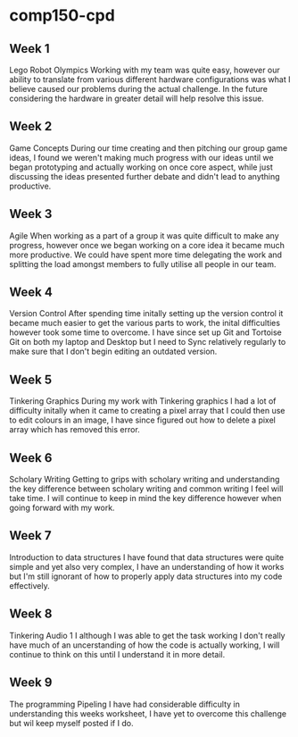 # comp150-cpd

## Week 1
Lego Robot Olympics
Working with my team was quite easy, however our ability to translate from various different hardware configurations was what I believe caused our problems during the actual challenge. In the future considering the hardware in greater detail will help resolve this issue.


## Week 2
Game Concepts
During our time creating and then pitching our group game ideas, I found we weren't making much progress with our ideas until we began prototyping and actually working on once core aspect, while just discussing the ideas presented further debate and didn't lead to anything productive.

## Week 3
Agile
When working as a part of a group it was quite difficult to make any progress, however once we began working on a core idea it became much more productive. We could have spent more time delegating the work and splitting the load amongst members to fully utilise all people in our team. 

## Week 4
Version Control
After spending time initally setting up the version control it became much easier to get the various parts to work, the inital difficulties however took some time to overcome. I have since set up Git and Tortoise Git on both my laptop and Desktop but I need to Sync relatively regularly to make sure that I don't begin editing an outdated version. 

## Week 5
Tinkering Graphics
During my work with Tinkering graphics I had a lot of difficulty initally when it came to creating a pixel array that I could then use to edit colours in an image, I have since figured out how to delete a pixel array which has removed this error.

## Week 6
Scholary Writing
Getting to grips with scholary writing and understanding the key difference between scholary writing and common writing I feel will take time. I will continue to keep in mind the key difference however when going forward with my work.

## Week 7
Introduction to data structures
I have found that data structures were quite simple and yet also very complex, I have an understanding of how it works but I'm still ignorant of how to properly apply data structures into my code effectively.

## Week 8
Tinkering Audio 1
I although I was able to get the task working I don't really have much of an uncerstanding of how the code is actually working, I will continue to think on this until I understand it in more detail.

## Week 9
The programming Pipeling
I have had considerable difficulty in understanding this weeks worksheet, I have yet to overcome this challenge but wil keep myself posted if I do.
